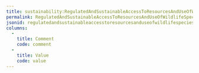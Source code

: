 ```yaml
---
title: sustainability:RegulatedAndSustainableAccessToResourcesAndUseOfWildlifeSpecies
permalink: RegulatedAndSustainableAccessToResourcesAndUseOfWildlifeSpecies.html
jsonid: regulatedandsustainableaccesstoresourcesanduseofwildlifespecies
columns:
  - 
    title: Comment
    code: comment
  - 
    title: Value
    code: value
---
```


